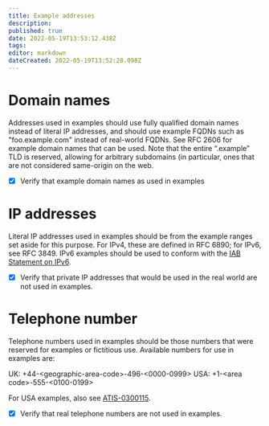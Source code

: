 ```yaml
---
title: Example addresses
description: 
published: true
date: 2022-05-19T13:53:12.438Z
tags: 
editor: markdown
dateCreated: 2022-05-19T13:52:28.098Z
---
```


# Domain names
Addresses used in examples should use fully qualified domain names instead of literal IP addresses, and should use example FQDNs such as "foo.example.com" instead of real-world FQDNs. See RFC 2606 for example domain names that can be used. Note that the entire “.example” TLD is reserved, allowing for arbitrary subdomains (in particular, ones that are not considered same-origin on the web.

- [x] Verify that example domain names as used in examples

# IP addresses
Literal IP addresses used in examples should be from the example ranges set aside for this purpose. For IPv4, these are defined in RFC 6890; for IPv6, see RFC 3849. IPv6 examples should be used to conform with the [IAB Statement on IPv6](https://www.iab.org/2016/11/07/iab-statement-on-ipv6).

- [x] Verify that private IP addresses that would be used in the real world are not used in examples.

# Telephone number
Telephone numbers used in examples should be those numbers that were reserved for examples or fictitious use. Available numbers for use in examples are:

UK: +44-\<geographic-area-code\>-496-\<0000-0999\>
USA: +1-\<area code\>-555-\<0100-0199\>

For USA examples, also see [ATIS-0300115](https://www.nanpa.com/sites/default/files/2024-07/ATIS-0300115.pdf).
  
- [x] Verify that real telephone numbers are not used in examples.
